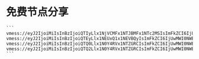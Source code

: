 # 免费节点分享

````
```
vmess://eyJ2IjoiMiIsInBzIjoiQTIyLlx1NjVCMFx1NTJBMFx1NTc2MSIsImFkZCI6IjUwMWI0NWEzLmU2MzVmMzgyLmM2NDMuMzRmYjVlMzguY2MiLCJwb3J0IjoiNDQzIiwiaWQiOiI2OWM5MzEzNi00YjY2LTQzMWYtYWRhNC0wMGZiMGIyMTFkMjMiLCJhaWQiOiIwIiwibmV0IjoidGNwIiwidHlwZSI6Im5vbmUiLCJob3N0IjoiIiwicGF0aCI6IiIsInRscyI6IiJ9
vmess://eyJ2IjoiMiIsInBzIjoiQTEyLlx1NEUxQ1x1NEVBQyIsImFkZCI6IjUwMWI0NWEzLmUwODc2ZmY3LmM2NDMuMzRmYjVlMzguY2MiLCJwb3J0IjoiNDQzIiwiaWQiOiI2OWM5MzEzNi00YjY2LTQzMWYtYWRhNC0wMGZiMGIyMTFkMjMiLCJhaWQiOiIwIiwibmV0IjoidGNwIiwidHlwZSI6Im5vbmUiLCJob3N0IjoiIiwicGF0aCI6IiIsInRscyI6IiJ9
vmess://eyJ2IjoiMiIsInBzIjoiQTQ0Llx1N0Y4RVx1NTZGRCIsImFkZCI6IjUwMWI0NWEzLjZkM2U3NjBmLmM2NDMuMzRmYjVlMzguY2MiLCJwb3J0IjoiNTIzNTYiLCJpZCI6IjY5YzkzMTM2LTRiNjYtNDMxZi1hZGE0LTAwZmIwYjIxMWQyMyIsImFpZCI6IjAiLCJuZXQiOiJ3cyIsInR5cGUiOiJub25lIiwiaG9zdCI6IiIsInBhdGgiOiIiLCJ0bHMiOiIifQ
vmess://eyJ2IjoiMiIsInBzIjoiQTQ2Llx1N0Y4RVx1NTZGRCIsImFkZCI6IjUwMWI0NWEzLjJkNThmODY0LmM2NDMuMzRmYjVlMzguY2MiLCJwb3J0IjoiMTIzNTYiLCJpZCI6IjY5YzkzMTM2LTRiNjYtNDMxZi1hZGE0LTAwZmIwYjIxMWQyMyIsImFpZCI6IjAiLCJuZXQiOiJ3cyIsInR5cGUiOiJub25lIiwiaG9zdCI6IiIsInBhdGgiOiIiLCJ0bHMiOiIifQ
```
````
